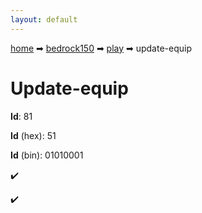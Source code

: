 ```yaml
---
layout: default
---
```


[home](/) ➡ [bedrock150](/protocol/bedrock150) ➡ [play](/protocol/bedrock150/play) ➡ update-equip

# Update-equip

**Id**: 81

**Id** (hex): 51

**Id** (bin): 01010001

✔️

✔️

